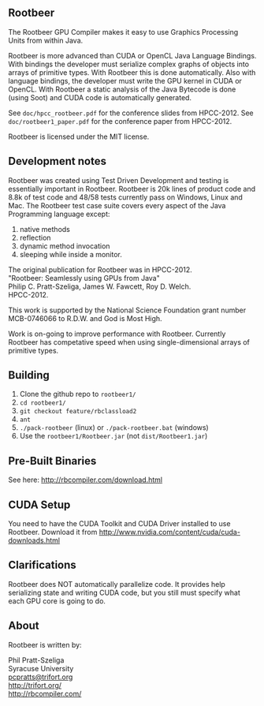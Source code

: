 ## Rootbeer

The Rootbeer GPU Compiler makes it easy to use Graphics Processing Units from
within Java.

Rootbeer is more advanced than CUDA or OpenCL Java Language Bindings. With 
bindings the developer must serialize complex graphs of objects into arrays
of primitive types. With Rootbeer this is done automatically. Also with language
bindings, the developer must write the GPU kernel in CUDA or OpenCL. With
Rootbeer a static analysis of the Java Bytecode is done (using Soot) and CUDA
code is automatically generated.

See `doc/hpcc_rootbeer.pdf` for the conference slides from HPCC-2012.
See `doc/rootbeer1_paper.pdf` for the conference paper from HPCC-2012.

Rootbeer is licensed under the MIT license.

## Development notes

Rootbeer was created using Test Driven Development and testing is essentially
important in Rootbeer. Rootbeer is 20k lines of product code and 8.8k of test code
and 48/58 tests currently pass on Windows, Linux and Mac. The Rootbeer test case suite 
covers every aspect of the Java Programming language except:
  1. native methods
  2. reflection
  3. dynamic method invocation
  4. sleeping while inside a monitor. 
  
The original publication for Rootbeer was in HPCC-2012.  
  "Rootbeer: Seamlessly using GPUs from Java"  
  Philip C. Pratt-Szeliga, James W. Fawcett, Roy D. Welch.  
  HPCC-2012.  

This work is supported by the National Science Foundation grant number 
MCB-0746066 to R.D.W. and God is Most High.

Work is on-going to improve performance with Rootbeer. Currently Rootbeer has
competative speed when using single-dimensional arrays of primitive types.

## Building

1. Clone the github repo to `rootbeer1/`
2. `cd rootbeer1/`
3. `git checkout feature/rbclassload2`  
4. `ant`
5. `./pack-rootbeer` (linux) or `./pack-rootbeer.bat` (windows)
6. Use the `rootbeer1/Rootbeer.jar` (not `dist/Rootbeer1.jar`)

## Pre-Built Binaries  

See here: http://rbcompiler.com/download.html

## CUDA Setup

You need to have the CUDA Toolkit and CUDA Driver installed to use Rootbeer.
Download it from http://www.nvidia.com/content/cuda/cuda-downloads.html

## Clarifications

Rootbeer does NOT automatically parallelize code. It provides help serializing
state and writing CUDA code, but you still must specify what each GPU core
is going to do.

## About

Rootbeer is written by:

Phil Pratt-Szeliga  
Syracuse University  
pcpratts@trifort.org  
http://trifort.org/  
http://rbcompiler.com/
